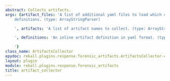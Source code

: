 ```yaml
---
abstract: Collects artifacts.
args: {artifact_files: 'A list of additional yaml files to load which contain artifact
    definitions. (type: ArrayStringParser)

    ', artifacts: 'A list of artifact names to collect. (type: ArrayStringParser)

    ', definitions: 'An inline artifact definition in yaml format. (type: ArrayStringParser)

    '}
class_name: ArtifactsCollector
epydoc: rekall.plugins.response.forensic_artifacts.ArtifactsCollector-class.html
layout: plugin
module: rekall.plugins.response.forensic_artifacts
title: artifact_collector
---
```

